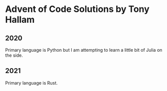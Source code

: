 # Advent of Code Solutions by Tony Hallam

## 2020

Primary language is Python but I am attempting to learn a little bit of Julia on
the side.

## 2021

Primary language is Rust.